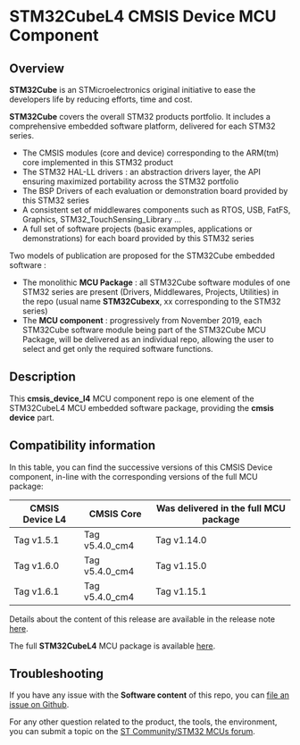 # STM32CubeL4 CMSIS Device MCU Component

## Overview

**STM32Cube** is an STMicroelectronics original initiative to ease the developers life by reducing efforts, time and cost.

**STM32Cube** covers the overall STM32 products portfolio. It includes a comprehensive embedded software platform, delivered for each STM32 series.
   * The CMSIS modules (core and device) corresponding to the ARM(tm) core implemented in this STM32 product
   * The STM32 HAL-LL drivers : an abstraction drivers layer, the API ensuring maximized portability across the STM32 portfolio
   * The BSP Drivers of each evaluation or demonstration board provided by this STM32 series
   * A consistent set of middlewares components such as RTOS, USB, FatFS, Graphics, STM32_TouchSensing_Library ...
   * A full set of software projects (basic examples, applications or demonstrations) for each board provided by this STM32 series

Two models of publication are proposed for the STM32Cube embedded software :
   * The monolithic **MCU Package** : all STM32Cube software modules of one STM32 series are present (Drivers, Middlewares, Projects, Utilities) in the repo (usual name **STM32Cubexx**, xx corresponding to the STM32 series)
   * The **MCU component** : progressively from November 2019, each STM32Cube software module being part of the STM32Cube MCU Package, will be delivered as an individual repo, allowing the user to select and get only the required software functions.

## Description

This **cmsis_device_l4** MCU component repo is one element of the STM32CubeL4 MCU embedded software package, providing the **cmsis device** part.

## Compatibility information

In this table, you can find the successive versions of this CMSIS Device component, in-line with the corresponding versions of the full MCU package:

CMSIS Device L4 | CMSIS Core | Was delivered in the full MCU package
--------------- | ---------- | -------------------------------------
Tag v1.5.1 | Tag v5.4.0_cm4 | Tag v1.14.0
Tag v1.6.0 | Tag v5.4.0_cm4 | Tag v1.15.0
Tag v1.6.1 | Tag v5.4.0_cm4 | Tag v1.15.1

Details about the content of this release are available in the release note [here](https://htmlpreview.github.io/?https://github.com/STMicroelectronics/cmsis_device_l4/blob/master/Release_Notes.html). 

The full **STM32CubeL4** MCU package is available [here](https://github.com/STMicroelectronics/STM32CubeL4).

## Troubleshooting
If you have any issue with the **Software content** of this repo, you can [file an issue on Github](https://github.com/STMicroelectronics/cmsis_device_l4/issues/new).

For any other question related to the product, the tools, the environment, you can submit a topic on the [ST Community/STM32 MCUs forum](https://community.st.com/s/group/0F90X000000AXsASAW/stm32-mcus).
